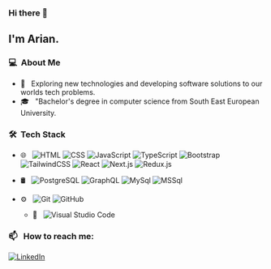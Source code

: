 ### Hi there 👋

## I'm Arian.

### 💻 &nbsp;About Me

- 🤔 &nbsp; Exploring new technologies and developing software solutions to our worlds tech problems.
- 🎓 &nbsp; "Bachelor's degree in computer science from South East European University.

### 🛠 &nbsp;Tech Stack

- 🌐 &nbsp;
  ![HTML](https://img.shields.io/badge/-HTML-333333?style=flat&logo=HTML5)
  ![CSS](https://img.shields.io/badge/-CSS-333333?style=flat&logo=CSS3&logoColor=1572B6)
  ![JavaScript](https://img.shields.io/badge/-JavaScript-333333?style=flat&logo=javascript)
  ![TypeScript](https://img.shields.io/badge/-Typescript-333333?style=flat&logo=typescript)
  ![Bootstrap](https://img.shields.io/badge/-Bootstrap-333333?style=flat&logo=bootstrap&logoColor=563D7C)
  ![TailwindCSS](https://img.shields.io/badge/-Tailwindcss-333333?style=flat&logo=tailwindcss)
  ![React](https://img.shields.io/badge/-React-333333?style=flat&logo=react)
  ![Next.js](https://img.shields.io/badge/-Next.js-333333?style=flat&logo=next.js)
  ![Redux.js](https://img.shields.io/badge/-Redux.js-333333?style=flat&logo=redux.js)
- 🛢 &nbsp;
  ![PostgreSQL](https://img.shields.io/badge/-PostgreSQL-333333?style=flat&logo=postgresql)
  ![GraphQL](https://img.shields.io/badge/-GraphQL-333333?style=flat&logo=graphql)
  ![MySql](https://img.shields.io/badge/-MySql-333333?style=flat&logo=mysql)
  ![MSSql](https://img.shields.io/badge/-Microsoft_SQL_Server-333333?style=flat&logo=microsoft-sql-server)

- ⚙️ &nbsp;
  ![Git](https://img.shields.io/badge/-Git-333333?style=flat&logo=git)
  ![GitHub](https://img.shields.io/badge/-GitHub-333333?style=flat&logo=github)

  - 🔧 &nbsp;
    ![Visual Studio Code](https://img.shields.io/badge/-Visual%20Studio%20Code-333333?style=flat&logo=visual-studio-code&logoColor=007ACC)


### 📫 &nbsp; How to reach me:

<a href="https://www.linkedin.com/in/ariannimani/"><img alt="LinkedIn" src="https://img.shields.io/badge/linkedin%20-%230077B5.svg?&style=flat&logo=linkedin&logoColor=white"/></a> &nbsp;
